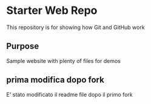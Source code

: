 # Starter Web Repo

This repository is for showing how Git and GitHub work

## Purpose

Sample website with plenty of files for demos

## prima modifica dopo fork

E' stato modificato il readme file dopo il primo fork